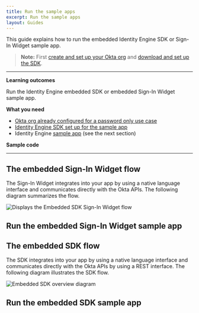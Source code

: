 ```yaml
---
title: Run the sample apps
excerpt: Run the sample apps
layout: Guides
---
```


<ApiLifecycle access="ie" />

This guide explains how to run the embedded Identity Engine SDK or Sign-In Widget sample app.

> **Note:** First [create and set up your Okta org](/docs/guides/oie-embedded-common-org-setup/) and [download and set up the SDK](/docs/guides/oie-embedded-common-download-setup-app).

---

**Learning outcomes**

Run the Identity Engine embedded SDK or embedded Sign-In Widget sample app.

**What you need**

* [Okta org already configured for a password only use case](/docs/guides/oie-embedded-common-org-setup/#set-up-your-okta-org-for-a-password-factor-only-use-case)
* [Identity Engine SDK set up for the sample app](/docs/guides/oie-embedded-common-download-setup-app/)
* Identity Engine [sample app](#sample-code) (see the next section)

**Sample code**

<StackSnippet snippet="samplecode" />

---

## The embedded Sign-In Widget flow

The Sign-In Widget integrates into your app by using a native language interface and communicates directly with the Okta APIs. The following diagram summarizes the flow.

<div class="three-quarter">

![Displays the Embedded SDK Sign-In Widget flow](/img/oie-embedded-sdk/embedded-widget-overview.png)

</div>

## Run the embedded Sign-In Widget sample app

<StackSnippet snippet="runwidgetapp" />

## The embedded SDK flow

The SDK integrates into your app by using a native language interface and communicates directly with the Okta APIs by using a REST interface. The following diagram illustrates the SDK flow.

<div class="three-quarter">

![Embedded SDK overview diagram](/img/oie-embedded-sdk/embedded-sdk-overview.png)

</div>

## Run the embedded SDK sample app

<StackSnippet snippet="runsdkapp" />
